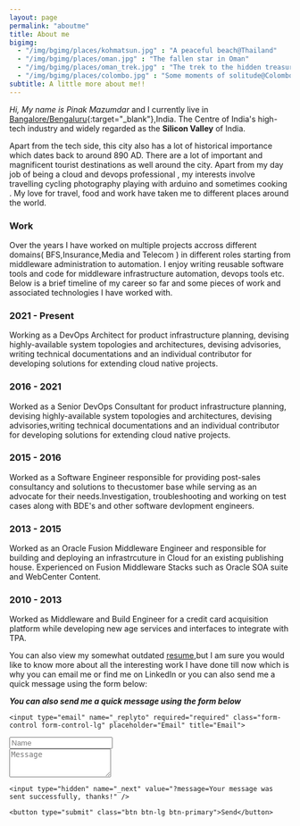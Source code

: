 ```yaml
---
layout: page
permalink: "aboutme"
title: About me
bigimg:
  - "/img/bgimg/places/kohmatsun.jpg" : "A peaceful beach@Thailand"
  - "/img/bgimg/places/oman.jpg" : "The fallen star in Oman"
  - "/img/bgimg/places/oman_trek.jpg" : "The trek to the hidden treasure@Oman"
  - "/img/bgimg/places/colombo.jpg" : "Some moments of solitude@Colombo"
subtitle: A little more about me!!
---
```


<i class="fa-solid fa-address-card fa-xl"></i>*Hi, My name is Pinak Mazumdar* and I currently live in <i class="fa-solid fa-earth-asia fa-xl"></i> [Bangalore/Bengaluru](https://goo.gl/maps/qsJRuHBYRJ5xRXqZ6){:target="_blank"},India. The Centre of India's high-tech industry and widely regarded as the **Silicon Valley** of India.

Apart from the tech side, this city also has a lot of historical importance which dates back to  around 890 AD. There are a lot of important and magnificent tourist destinations as well around the city. Apart from my day job of being a cloud and devops professional <i class="fa-solid fa-laptop-code fa-xl"></i>, my interests involve travelling <i class="fa-solid fa-umbrella-beach fa-xl"></i> <i class="fa-solid fa-mountain-sun fa-xl"></i>  cycling <i class="fa-solid fa-person-biking fa-xl"></i> photography <i class="fa-solid fa-camera-retro fa-xl"></i> playing with arduino <i class="fa-solid fa-robot fa-xl"></i>  and sometimes cooking <i class="fa-solid fa-kitchen-set fa-xl"></i>. My love for travel, food and work have taken me to different places around the world.  

### <i class="fa-solid fa-briefcase fa-2xl"></i> Work

Over the years I have  worked on multiple  projects accross different domains( BFS,Insurance,Media and Telecom ) in different roles starting from middleware administration to automation. I enjoy writing reusable software tools and code for middleware infrastructure automation, devops tools etc. Below is a brief timeline of my career so far and some pieces of work and associated technologies I have worked with.

### <i class="fa-solid fa-calendar-days fa-2xl"></i> 2021 - Present

Working as a DevOps Architect for product infrastructure planning, devising highly-available system topologies and architectures, devising advisories, writing technical documentations and an individual contributor for developing solutions for extending cloud native projects.

### <i class="fa-solid fa-calendar-days fa-2xl"></i> 2016 - 2021

Worked as a Senior DevOps Consultant for product infrastructure planning, devising highly-available system topologies and architectures, devising advisories,writing technical documentations and an individual contributor for developing solutions for extending cloud native projects.
    

### <i class="fa-solid fa-calendar-days fa-2xl"></i> 2015 - 2016 

Worked as a Software Engineer responsible for providing post-sales consultancy and solutions to thecustomer base while serving as an advocate for their needs.Investigation, troubleshooting and working on test cases along with BDE's and other software devlopment engineers.


### <i class="fa-solid fa-calendar-days fa-2xl"></i> 2013 - 2015

Worked as an Oracle Fusion Middleware Engineer and responsible for building and deploying an infrastrcuture in <i class="fa-brands fa-aws"></i> Cloud for an existing  publishing house. Experienced on Fusion Middleware Stacks such as Oracle SOA suite and WebCenter Content.

### <i class="fa-solid fa-calendar-days fa-2xl"></i>  2010 - 2013

Worked as Middleware and Build Engineer for a credit card acquisition platform while developing new age services and interfaces to integrate with TPA.

You can also view my somewhat outdated [resume](/Resume.pdf),but I am sure you would like to know more about all the interesting work I have done till now which is why you can email me or find me on LinkedIn or you can  also send me a quick message using the form below:

**_You can also send me a quick message using the form below_**  <i class="fa-solid fa-message"></i>



<form action="https://formspree.io/f/mdobjnoy" method="POST" class="form" id="contact-form"> 
  <div class="row">

   <div class="col">

    <input type="email" name="_replyto" required="required" class="form-control form-control-lg" placeholder="Email" title="Email">

   </div>

  <div class="col">
  
  <input type="text" name="name" class="form-control form-control-lg" placeholder="Name" title="Name">
  
  </div>

  </div>
   <input type="hidden" name="_subject" value="Blog posts">
   
   <div class="row">
   
   <textarea type="text" name="content" class="form-control" placeholder="Message" title="Message" required="required" rows="3"></textarea>
   
   </div>    
    <input type="text" name="_gotcha" style="display:none">
    
	<input type="hidden" name="_next" value="?message=Your message was sent successfully, thanks!" />
	
    <button type="submit" class="btn btn-lg btn-primary">Send</button>
</form>